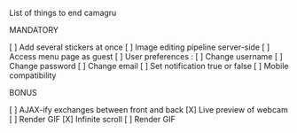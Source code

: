 List of things to end camagru

MANDATORY

[ ] Add several stickers at once
[ ] Image editing pipeline server-side
[ ] Access menu page as guest
	[ ] User preferences :
	[ ] Change username
	[ ] Change password
	[ ] Change email
[ ] Set notification true or false
[ ] Mobile compatibility

BONUS

[ ] AJAX-ify exchanges between front and back
[X] Live preview of webcam
[ ] Render GIF
[X] Infinite scroll
[ ] Render GIF